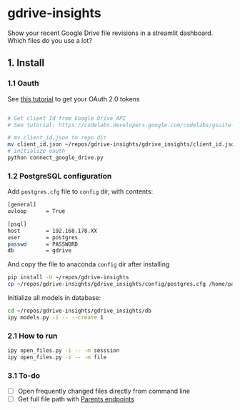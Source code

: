 # gdrive-insights

Show your recent Google Drive file revisions in a streamlit dashboard. Which files do you use a lot?

## 1. Install

### 1.1 Oauth

See [this tutorial](https://codelabs.developers.google.com/codelabs/gsuite-apis-intro/#0) to get your OAuth 2.0 tokens

```bash

# Get client Id from Google Drive API
# See tutorial: https://codelabs.developers.google.com/codelabs/gsuite-apis-intro/#0

# mv client_id.json to repo dir
mv client_id.json ~/repos/gdrive-insights/gdrive_insights/client_id.json
# initialize oauth
python connect_google_drive.py
```

### 1.2 PostgreSQL configuration

Add `postgres.cfg` file to `config` dir, with contents:

```bash
[general]
uvloop      = True

[psql]
host        = 192.168.178.XX
user        = postgres
passwd      = PASSWORD
db          = gdrive
```

And copy the file to anaconda `config` dir after installing

```bash
pip install -U ~/repos/gdrive-insights
cp ~/repos/gdrive-insights/gdrive_insights/config/postgres.cfg /home/paul/anaconda3/envs/py39/lib/python3.9/site-packages/gdrive_insights/config
```

Initialize all models in database:

```bash
cd ~/repos/gdrive-insights/gdrive_insights/db
ipy models.py -i -- --create 1
```

### 2.1 How to run

```bash
ipy open_files.py -i -- -m sesssion
ipy open_files.py -i -- -m file
```

### 3.1 To-do

-   [ ] Open frequently changed files directly from command line
-   [ ] Get full file path with [Parents endpoints](https://developers.google.com/drive/api/v2/reference/parents/get)
